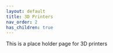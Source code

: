 ```yaml
---
layout: default
title: 3D Printers
nav_order: 2
has_children: true
---
```


This is a place holder page for 3D printers

